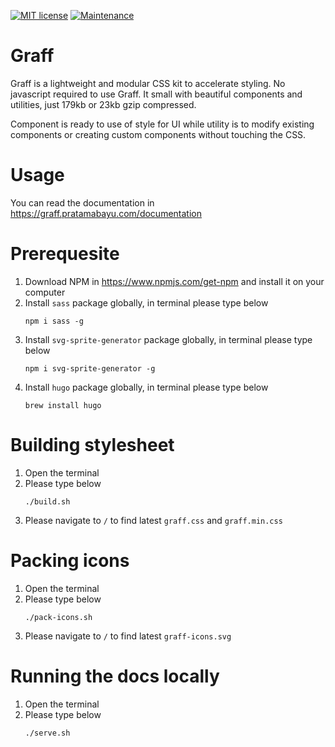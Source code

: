 [![MIT license](https://img.shields.io/badge/License-MIT-blue.svg)](https://lbesson.mit-license.org/) [![Maintenance](https://img.shields.io/badge/Maintained%3F-yes-green.svg)](https://GitHub.com/Naereen/StrapDown.js/graphs/commit-activity)

# Graff
Graff is a lightweight and modular CSS kit to accelerate styling. No javascript required to use Graff. It small with beautiful components and utilities, just 179kb or 23kb gzip compressed.

Component is ready to use of style for UI while utility is to modify existing components or creating custom components without touching the CSS.

# Usage
You can read the documentation in https://graff.pratamabayu.com/documentation

# Prerequesite
1. Download NPM in https://www.npmjs.com/get-npm and install it on your computer
2. Install ```sass``` package globally, in terminal please type below
    ```
    npm i sass -g
    ```
3. Install ```svg-sprite-generator``` package globally, in terminal please type below
    ```
    npm i svg-sprite-generator -g 
    ```
4. Install ```hugo``` package globally, in terminal please type below
    ```
    brew install hugo
    ```

# Building stylesheet
1. Open the terminal
2. Please type below
    ```
    ./build.sh
    ```
3. Please navigate to ```/``` to find latest ```graff.css``` and ```graff.min.css```

# Packing icons
1. Open the terminal
2. Please type below
    ```
    ./pack-icons.sh
    ```
3. Please navigate to ```/``` to find latest ```graff-icons.svg```

# Running the docs locally
1. Open the terminal
2. Please type below
    ```
    ./serve.sh
    ```

